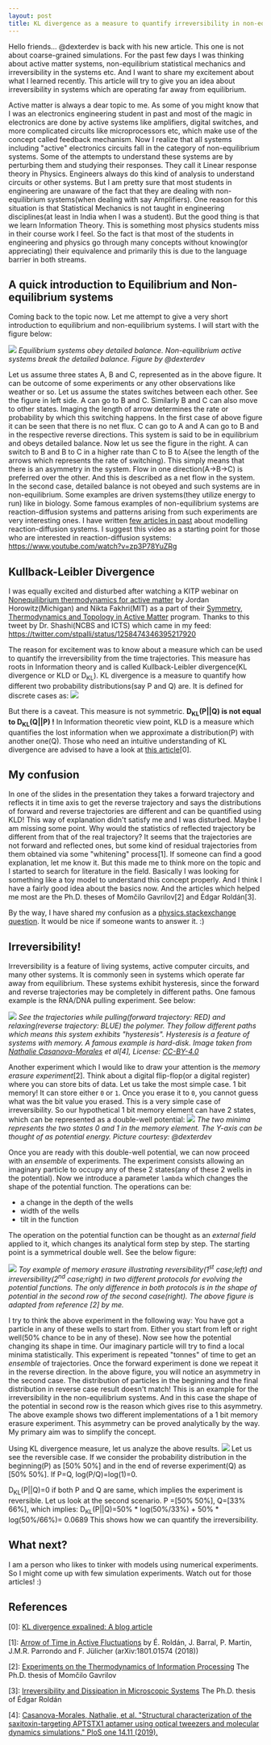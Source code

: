 ```yaml
---
layout: post
title: KL divergence as a measure to quantify irreversibility in non-equilibrium systems
---
```


<div class='text-justify'>

Hello friends... @dexterdev is back with his new article. This one is not about coarse-grained simulations. For the past few days I was thinking about active matter systems, non-equilibrium statistical mechanics and irreversibility in the systems etc. And I want to share my excitement about what I learned recently. This article will try to give you an idea about irreversibility in systems which are operating far away from equilibrium.

Active matter is always a dear topic to me. As some of you might know that I was an electronics engineering student in past and most of the magic in electronics are done by active systems like amplifiers, digital switches, and more complicated circuits like microprocessors etc, which make use of the concept called feedback mechanism. Now I realize that all systems including "active" electronics circuits fall in the category of non-equilibrium systems. Some of the attempts to understand these systems are by perturbing them and studying their responses. They call it Linear response theory in Physics. Engineers always do this kind of analysis to understand circuits or other systems. But I am pretty sure that most students in engineering are unaware of the fact that they are dealing with non-equilibrium systems(when dealing with say Amplifiers). One reason for this situation is that Statistical Mechanics is not taught in engineering disciplines(at least in India when I was a student). But the good thing is that we learn Information Theory. This is something most physics students miss in their course work I feel. So the fact is that most of the students in engineering and physics go through many concepts without knowing(or appreciating) their equivalence and primarily this is due to the language barrier in both streams. 

## A quick introduction to Equilibrium and Non-equilibrium systems

Coming back to the topic now.  Let me attempt to give a very short introduction to equilibrium and non-equilibrium systems. I will start with the figure below:

![](/images/db.png)
*Equilibrium systems obey detailed balance. Non-equilibrium active systems break the detailed balance. Figure by @dexterdev*

Let us assume three states A, B and C, represented as in the above figure. It can be outcome of some experiments or any other observations like weather or so. Let us assume the states switches between each other. See the figure in left side. A can go to B and C. Similarly B and C can also move to other states. Imaging the length of arrow determines the rate or probability by which this switching happens. In the first case of above figure it can be seen that there is no net flux. C can go to A and A can go to B and in the respective reverse directions. This system is said to be in equilibrium and obeys detailed balance. Now let us see the figure in the right. A can switch to B and B to C in a higher rate than C to B to A(see the length of the arrows which represents the rate of switching). This simply means that there is an asymmetry in the system. Flow in one direction(A->B->C) is preferred over the other. And this is described as a net flow in the system. In the second case, detailed balance is not obeyed and such systems are in non-equilibrium. Some examples are driven systems(they utilize energy to run) like in biology. Some famous examples of non-equilibrium systems are reaction-diffusion systems and patterns arising from such experiments are very interesting ones. I have written [few articles in past](https://peakd.com/steemstem/@dexterdev/explaining-reaction-diffusion-process-continued) about modelling reaction-diffusion systems. I suggest this video as a starting point for those who are interested in reaction-diffusion systems:
https://www.youtube.com/watch?v=zp3P78YuZRg

## Kullback-Leibler Divergence

I was equally excited and disturbed after watching a KITP webinar on [Nonequilibrium thermodynamics for active matter](http://online.kitp.ucsb.edu/online/active20/horowitz_fakhri/) by Jordan Horowitz(Michigan) and Nikta Fakhri(MIT) as a part of their [Symmetry, Thermodynamics and Topology in Active Matter](http://online.kitp.ucsb.edu/online/active20/) program. Thanks to this tweet by Dr. Shashi(NCBS and ICTS) which came in my feed: https://twitter.com/stpalli/status/1258474346395217920

The reason for excitement was to know about a measure which can be used to quantify the irreversibility from the time trajectories. This measure has roots in Information theory and is called Kullback-Leibler divergence(KL divergence or KLD or D<sub>KL</sub>). KL divergence is a measure to quantify how different two probability distributions(say P and Q) are. It is defined for discrete cases as:
![](https://i.imgur.com/B0S3UYg.png)

But there is a caveat. This measure is not symmetric. **D<sub>KL</sub>(P||Q) is not equal to D<sub>KL</sub>(Q||P) !** In Information theoretic view point, KLD is a measure which quantifies the lost information when we approximate a distribution(P) with another one(Q). Those who need an intuitive understanding of KL divergence are advised to have a look at [this article](https://www.countbayesie.com/blog/2017/5/9/kullback-leibler-divergence-explained)[0]. 

## My confusion

In one of the slides in the presentation they takes a forward trajectory and reflects it in time axis to get the reverse trajectory and says the distributions of forward and reverse trajectories are different and can be quantified using KLD! This way of explanation didn't satisfy me and I was disturbed. Maybe I am missing some point. Why would the statistics of reflected trajectory be different from that of the real trajectory? It seems that the trajectories are not forward and reflected ones, but some kind of residual trajectories from them obtained via some "whitening" process[1]. If someone can find a good explanation, let me know it. But this made me to think more on the topic and I started to search for literature in the field. Basically I was looking for something like a toy model to understand this concept properly. And I think I have a fairly good idea about the basics now. And the articles which helped me most are the Ph.D. theses of Momčilo Gavrilov[2] and Édgar Roldán[3].

By the way, I have shared my confusion as a [physics.stackexchange question](https://physics.stackexchange.com/questions/550655/kullback-leibler-divergence-as-a-measure-of-irreversibilty). It would be nice if someone wants to answer it. :)

## Irreversibility!

Irreversibility is a feature of living systems, active computer circuits, and many other systems. It is commonly seen in systems which operate far away from equilibrium. These systems exhibit hysteresis, since the forward and reverse trajectories may be completely in different paths. One famous example is the RNA/DNA pulling experiment. See below:

![](https://i.imgur.com/pDJvs1I.png)
*See the trajectories while pulling(forward trajectory: RED) and relaxing(reverse trajectory: BLUE) the polymer. They follow different paths which means this system exhibits "hysteresis". Hysteresis is a feature of systems with memory. A famous example is hard-disk. Image taken from [Nathalie Casanova-Morales](https://journals.plos.org/plosone/article?id=10.1371/journal.pone.0222468) et al[4], License: [CC-BY-4.0](https://creativecommons.org/licenses/by/4.0/)*

Another experiment which I would like to draw your attention is the *memory erasure experiment*[2]. Think about a digital flip-flop(or a digital register) where you can store bits of data. Let us take the most simple case. 1 bit memory! It can store either `0` or `1`. Once you erase it to `0`, you cannot guess what was the bit value you erased. This is a very simple case of irreversibility. So our hypothetical 1 bit memory element can have 2 states, which can be represented as a double-well potential:
![](https://i.imgur.com/KVI1546.png)
*The two minima represents the two states 0 and 1 in the memory element. The Y-axis can be thought of as potential energy. Picture courtesy: @dexterdev*

Once you are ready with this double-well potential, we can now proceed with an *ensemble* of experiments. The experiment consists allowing an imaginary particle to occupy any of these 2 states(any of these 2 wells in the potential). Now we introduce a parameter `lambda` which changes the shape of the potential function. The operations can be:

- a change in the depth of the wells
- width of the wells
- tilt in the function

The operation on the potential function can be thought as an *external field* applied to it, which changes its analytical form step by step. The starting point is a symmetrical double well. See the below figure:

![](/images/irreversibility.png)
*Toy example of memory erasure illustrating reversibility(1<sup>st</sup> case;left) and irreversibility(2<sup>nd</sup> case;right) in two different protocols for evolving the potential functions. The only difference in both protocols is in the shape of potential in the second row of the second case(right). The above figure is adapted from reference [2] by me.*

I try to think the above experiment in the following way: You have got a particle in any of these wells to start from. Either you start from left or right well(50% chance to be in any of these). Now see how the potential changing its shape in time. Our imaginary particle will try to find a local minima statistically. This experiment is repeated "tonnes" of time to get an *ensemble* of trajectories. Once the forward experiment is done we repeat it in the reverse direction. In the above figure, you will notice an asymmetry in the second case. The distribution of particles in the beginning and the final distribution in reverse case result doesn't match! This is an example for the irreversibility in the non-equilibrium systems. And in this case the shape of the potential in second row is the reason which gives rise to this asymmetry. The above example shows two different implementations of a 1 bit memory erasure experiment. This asymmetry can be proved analytically by the way. My primary aim was to simplify the concept.

Using KL divergence measure, let us analyze the above results. 
![](https://i.imgur.com/B0S3UYg.png)
Let us see the reversible case. If we consider the probability distribution in the beginning(P) as [50% 50%] and in the end of reverse experiment(Q) as [50% 50%]. If P=Q, log(P/Q)=log(1)=0.

D<sub>KL</sub>(P||Q)=0 if both P and Q are same, which implies the experiment is reversible. Let us look at the second scenario. P =[50% 50%], Q=[33% 66%], which implies:
D<sub>KL</sub>(P||Q)=50% * log(50%/33%) + 50% * log(50%/66%)=  0.0689
This shows how we can quantify the irreversibility.


## What next?

I am a person who likes to tinker with models using numerical experiments. So I might come up with few simulation experiments. Watch out for those articles! :)




## References

[0]: [KL divergence expalined: A blog article](https://www.countbayesie.com/blog/2017/5/9/kullback-leibler-divergence-explained)

[1]: [Arrow of Time in Active Fluctuations](https://arxiv.org/abs/1803.04743) by É. Roldán, J. Barral, P. Martin, J.M.R. Parrondo and F. Jülicher (arXiv:1801.01574 (2018))

[2]: [Experiments on the Thermodynamics of Information Processing](https://www.springer.com/gp/book/9783319636931) The Ph.D. thesis of Momčilo Gavrilov

[3]: [Irreversibility and Dissipation in Microscopic Systems](https://link.springer.com/book/10.1007/978-3-319-07079-7) The Ph.D. thesis of Édgar Roldán

[4]: [Casanova-Morales, Nathalie, et al. "Structural characterization of the saxitoxin-targeting APTSTX1 aptamer using optical tweezers and molecular dynamics simulations." PloS one 14.11 (2019).](https://journals.plos.org/plosone/article?id=10.1371/journal.pone.0222468)

</div>
